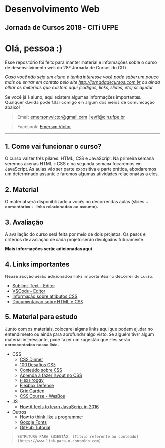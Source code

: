 # Desenvolvimento Web
## Jornada de Cursos 2018 - CITi UFPE

# Olá, pessoa :)
Esse repositório foi feito para manter material e informações sobre o curso de desenvolvimento web da 28ª Jornada de Cursos do CITi.

*Caso você não seja um aluno e tenha interesse você pode saber um pouco mais ou entrar em contato pelo site http://jornadadecursos.com.br ou ainda olhar os materiais que existem aqui (códigos, links, slides, etc) se ajudar*

Se você já é aluno, aqui existem algumas informações importantes. Qualquer duvida pode falar comigo em algum dos meios de comunicação abaixo!

> Email: emersonvvictor@gmail.com |  evfl@cin.ufpe.br 

> Facebook: [Emerson Victor](https://www.facebook.com/emersonvvictor)
----
## **1. Como vai funcionar o curso?**
O curso vai ter três pilares: HTML, CSS e JavaScript. Na primeira semana veremos apenas HTML e CSS e na segunda semana focaremos em JavaScript. As aulas vão ser parte expositiva e parte prática, abordaremos um determinado assunto e faremos algumas atividades relacionadas a eles.

## **2. Material**
O material será disponibilizado a vocês no decorrer das aulas (slides + comentários + links relacionados ao assunto).

## **3. Avaliação**
A avaliação do curso será feita por meio de dois projetos. Os pesos e critérios de avaliação de cada projeto serão divulgados futuramente.

**Mais informações serão adicionadas aqui**

## **4. Links importantes**
Nessa secção serão adicionados links importantes no decorrer do curso:

- [Sublime Text - Editor](https://www.sublimetext.com)
- [VSCode - Editor](https://code.visualstudio.com)
- [Informação sobre atributos CSS](https://www.w3schools.com)
- [Documentaçao sobre HTML e CSS](https://developer.mozilla.org/pt-BR/docs/Web)

## **5. Material para estudo**
Junto com os materiais, colocarei alguns links aqui que podem ajudar no entendimento ou ainda para aprofundar algo visto. Se alguém tiver algum material interessante, pode fazer um sugestão que eles serão acrescentados nessa lista.
- CSS
    - [CSS Dinner](https://flukeout.github.io)
    - [100 Desafios CSS](https://100dayscss.com)
    - [Conteúdo sobre CSS](http://www.maujor.com/)
    - [Aprenda a fazer layout no CSS](http://pt-br.learnlayout.com)
    - [Flex Froggy](https://flexboxfroggy.com)
    - [Flexbox Defense](http://www.flexboxdefense.com)
    - [Grid Garden](https://cssgridgarden.com)
    - [CSS Course - WesBos](https://cssgrid.io)
- JS
    - [How it feels to learn JavaScript in 2016](https://hackernoon.com/how-it-feels-to-learn-javascript-in-2016-d3a717dd577f)
- Outros
    - [How to think like a programmer](https://medium.freecodecamp.org/how-to-think-like-a-programmer-3ae955d414cd)
    - [Google Fonts](https://fonts.google.com/)
    - [GitHub Tutorial](http://rogerdudler.github.io/git-guide/index.pt_BR.html)

> ```ESTRUTURA PARA SUGESTÃO: [Título referente ao conteúdo](https://www.link-para-o-conteúdo.com)``` 